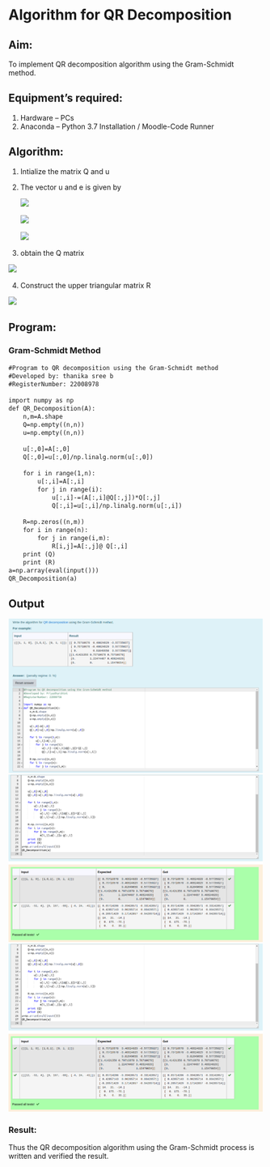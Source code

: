 # Algorithm for QR Decomposition

## Aim:

To implement QR decomposition algorithm using the Gram-Schmidt method.

## Equipment’s required:

1.	Hardware – PCs
2.	Anaconda – Python 3.7 Installation / Moodle-Code Runner

## Algorithm:

1.	Intialize the matrix Q and u

2. The vector u and e is given by
    
    ![](/ex4.jpg)

    ![](/ex6.jpg)

    ![](/ex3.jpg)

3. obtain the Q matrix

![](/ex1.jpg)

4. Construct the upper triangular matrix R 

![](/ex2.jpg)

## Program:

### Gram-Schmidt Method
```
#Program to QR decomposition using the Gram-Schmidt method
#Developed by: thanika sree b
#RegisterNumber: 22008978

import numpy as np
def QR_Decomposition(A):
    n,m=A.shape
    Q=np.empty((n,n))
    u=np.empty((n,n))
    
    u[:,0]=A[:,0]
    Q[:,0]=u[:,0]/np.linalg.norm(u[:,0])

    for i in range(1,n):
        u[:,i]=A[:,i]
        for j in range(i):
            u[:,i]-=(A[:,i]@Q[:,j])*Q[:,j]
            Q[:,i]=u[:,i]/np.linalg.norm(u[:,i])
    
    R=np.zeros((n,m))
    for i in range(n):
        for j in range(i,m):
            R[i,j]=A[:,j]@ Q[:,i]
    print (Q)
    print (R)
a=np.array(eval(input()))
QR_Decomposition(a)

```

## Output

![](/qr1.png)
![](/qr2.png)
![](/qr2%20(1).png)


### Result:

Thus the QR decomposition algorithm using the Gram-Schmidt process is written and verified the result.